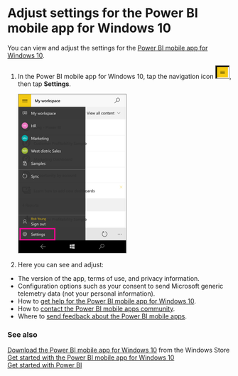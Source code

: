 <properties 
   pageTitle="Adjust settings for the Power BI mobile app for Windows 10"
   description="Adjust settings for the Power BI mobile app for Windows 10"
   services="powerbi" 
   documentationCenter="" 
   authors="maggiesMSFT" 
   manager="mblythe" 
   editor=""
   tags=""
   qualityFocus="no"
   qualityDate=""/>
 
<tags
   ms.service="powerbi"
   ms.devlang="NA"
   ms.topic="article"
   ms.tgt_pltfrm="NA"
   ms.workload="powerbi"
   ms.date="03/08/2016"
   ms.author="maggies"/>

# Adjust settings for the Power BI mobile app for Windows 10

You can view and adjust the settings for the [Power BI mobile app for Windows 10](powerbi-mobile-win10phone-app-get-started.md).

1. In the Power BI mobile app for Windows 10, tap the navigation icon ![](media/powerbi-mobile-adjust-settings-for-the-win10phone-app/PBI_Win10Ph_NavIcon30.png), then tap **Settings**.

    ![](media/powerbi-mobile-adjust-settings-for-the-win10phone-app/pbi_win10ph_settings0316.png)

2. Here you can see and adjust:

 -   The version of the app, terms of use, and privacy information. 
 -   Configuration options such as your consent to send Microsoft generic telemetry data (not your personal information).
 -   How to [get help for the Power BI mobile app for Windows 10](powerbi-mobile-win10phone-app-get-started.md).
 -   How to [contact the Power BI mobile apps community](http://community.powerbi.com/t5/Mobile-Apps/bd-p/power-bi-mobile).
 -   Where to [send feedback about the Power BI mobile apps](https://ideas.powerbi.com/forums/265200-power-bi/category/105939-mobile).

### See also

[Download the Power BI mobile app for Windows 10](http://go.microsoft.com/fwlink/?LinkID=526478) from the Windows Store  
[Get started with the Power BI mobile app for Windows 10](powerbi-mobile-win10phone-app-get-started.md)  
[Get started with Power BI](powerbi-service-get-started.md)


